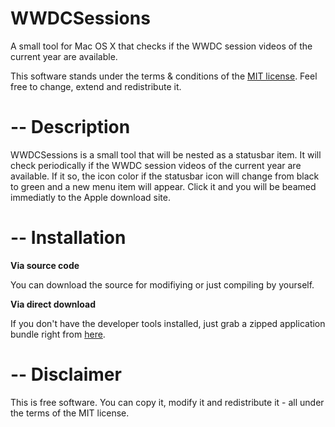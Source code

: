WWDCSessions
============

A small tool for Mac OS X that checks if the WWDC session videos of the current year are available.

This software stands under the terms & conditions of the [MIT license](http://cocoanaut.mit-license.org). Feel free to change, extend and redistribute it.

--
Description
===========

WWDCSessions is a small tool that will be nested as a statusbar item. It will check periodically if the WWDC session videos of the current year are available. If it so, the icon color if the statusbar icon will change from black to green and a new menu item will appear. Click it and you will be beamed immediatly to the Apple download site.

--
Installation
============

**Via source code**

You can download the source for modifiying or just compiling by yourself.

**Via direct download**

If you don't have the developer tools installed, just grab a zipped application bundle right from [here](https://github.com/phranck/WWDCSessions/downloads).

--
Disclaimer
==========

This is free software. You can copy it, modify it and redistribute it - all under the terms of the MIT license.